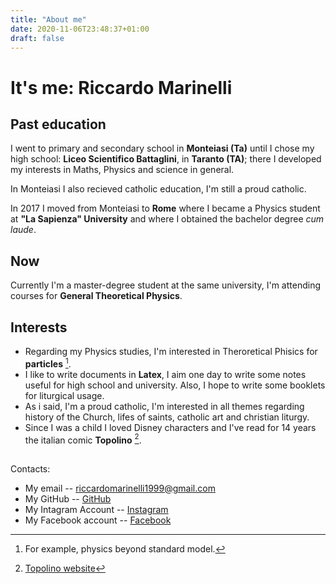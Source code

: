 ```yaml
---
title: "About me"
date: 2020-11-06T23:48:37+01:00
draft: false
---
```


# It's me: Riccardo Marinelli

## Past education 

I went to primary and secondary school in **Monteiasi (Ta)** until I chose my high school: **Liceo Scientifico Battaglini**, in **Taranto (TA)**; there I developed my interests in Maths, Physics and science in general.

In Monteiasi I also recieved catholic education, I'm still a proud catholic.

In 2017 I moved from Monteiasi to **Rome** where I became a Physics student at **"La Sapienza" University** and where I obtained the bachelor degree *cum laude*.

## Now

Currently I'm a master-degree student at the same university, I'm attending courses for **General Theoretical Physics**.

## Interests

* Regarding my Physics studies, I'm interested in Theroretical Phisics for **particles** [^1].
* I like to write documents in **Latex**, I aim one day to write some notes useful for high school and university. Also, I hope to write some booklets for liturgical usage.
* As i said, I'm a proud catholic, I'm interested in all themes regarding history of the Church, lifes of saints, catholic art and christian liturgy.
* Since I was a child I loved Disney characters and I've read for 14 years the italian comic **Topolino** [^2].

##

Contacts:
* My email -- riccardomarinelli1999@gmail.com
* My GitHub -- [GitHub](https://github.com/RikiMachine99)
* My Intagram Account -- [Instagram](https://www.instagram.com/pathos_b/)
* My Facebook account -- [Facebook](https://www.facebook.com/riccardo.marinelli.1)


[^1]: For example, physics beyond standard model.
[^2]: [Topolino website](https://www.topolino.it)

